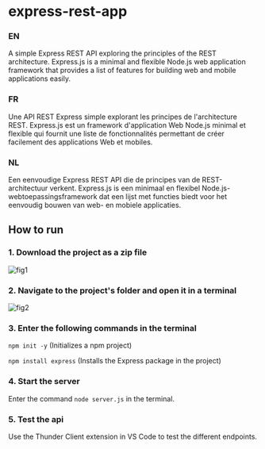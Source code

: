 # express-rest-app

### EN
A simple Express REST API exploring the principles of the REST architecture. Express.js is a minimal and flexible Node.js web application framework that provides a list of features for building web and mobile applications easily.

### FR
Une API REST Express simple explorant les principes de l'architecture REST. Express.js est un framework d'application Web Node.js minimal et flexible qui fournit une liste de fonctionnalités permettant de créer facilement des applications Web et mobiles.

### NL
Een eenvoudige Express REST API die de principes van de REST-architectuur verkent. Express.js is een minimaal en flexibel Node.js-webtoepassingsframework dat een lijst met functies biedt voor het eenvoudig bouwen van web- en mobiele applicaties.

## How to run

### 1. Download the project as a zip file
![fig1](https://github.com/mathismahaux/movies-express-rest-api/blob/main/images/fig1.png)

### 2. Navigate to the project's folder and open it in a terminal 
![fig2](https://github.com/mathismahaux/movies-express-rest-api/blob/main/images/fig2.png)

### 3. Enter the following commands in the terminal
`npm init -y` (Initializes a npm project)

`npm install express` (Installs the Express package in the project)

### 4. Start the server
Enter the command `node server.js` in the terminal.

### 5. Test the api
Use the Thunder Client extension in VS Code to test the different endpoints.

